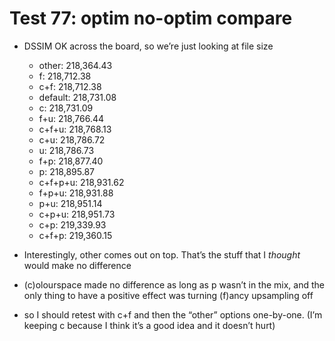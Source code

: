 # Test 77: optim no-optim compare

* DSSIM OK across the board, so we’re just looking at file size
	
	* other:	218,364.43
	* f:			218,712.38
	* c+f:		218,712.38
	* default:	218,731.08
	* c:			218,731.09
	* f+u:		218,766.44
	* c+f+u:	218,768.13
	* c+u:		218,786.72
	* u:			218,786.73
	* f+p:		218,877.40
	* p:			218,895.87
	* c+f+p+u:	218,931.62
	* f+p+u:	218,931.88
	* p+u:		218,951.14
	* c+p+u:	218,951.73
	* c+p:		219,339.93
	* c+f+p:	219,360.15

* Interestingly, other comes out on top. That’s the stuff that I *thought* would make no difference

* (c)olourspace made no difference as long as p wasn’t in the mix, and the only thing to have a positive effect was turning (f)ancy upsampling off

* so I should retest with c+f and then the “other” options one-by-one. (I’m keeping c because I think it’s a good idea and it doesn’t hurt)